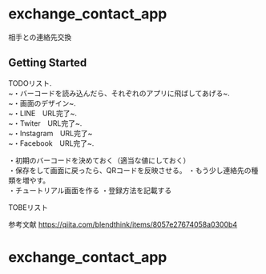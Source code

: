 # exchange_contact_app

相手との連絡先交換

## Getting Started

TODOリスト.   
~・バーコードを読み込んだら、それぞれのアプリに飛ばしてあげる~.       
~・画面のデザイン~.  
~・LINE　URL完了~.    
~・Twiter　URL完了~.   
~・Instagram　URL完了~    
~・Facebook　URL完了~. 

・初期のバーコードを決めておく（適当な値にしておく）  
・保存をして画面に戻ったら、QRコードを反映させる。 
・もう少し連絡先の種類を増やす。      
・チュートリアル画面を作る
・登録方法を記載する


TOBEリスト

参考文献
https://qiita.com/blendthink/items/8057e27674058a0300b4

# exchange_contact_app
